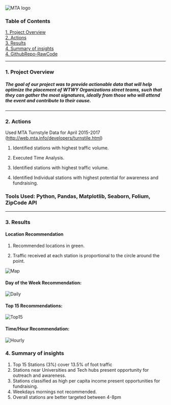 ![MTA logo](https://upload.wikimedia.org/wikipedia/commons/7/7a/MTA_New_York_City_Subway_logo.svg)



### Table of Contents
[1. Project Overview](#section-a)  
[2. Actions](#section-b)  
[3. Results](#section-c)  
[4. Summary of insights](#section-d)  
[4. GithubRepo-RawCode](https://github.com/smeetvikani/NYC-Subway-Traffic-Analysis)


---

### <a name="section-a"></a>1.  Project Overview
##### The goal of our project was to provide actionable data that will help optimize the placement of WTWY Organizations street teams, such that they can gather the most signatures, ideally from those who will attend the event and contribute to their cause.
---

### <a name="section-b"></a>2.  Actions
Used MTA Turnstyle Data for April 2015-2017 (http://web.mta.info/developers/turnstile.html)
 
1. Identified stations with highest traffic volume.
 
2. Executed Time Analysis.

3. Identified stations with highest traffic volume.

4. Identified Individual stations with highest potential for awareness and fundraising.

### Tools Used: Python, Pandas, Matplotlib, Seaborn, Folium, ZipCode API


---

### <a name="section-c"></a>3.  Results

#### Location Recommendation

1. Recommended locations in green. 

2. Traffic received at each station is proportional to the circle around the point. 

![Map](https://github.com/smeetvikani/smeetvikani.github.io/tree/master/_posts/images/graphs/Map_folium.png)


#### Day of the Week Recommendation:
![Daily](https://github.com/smeetvikani/smeetvikani.github.io/tree/master/_posts/images/graphs/Wkdy_Wknd.png)

#### Top 15 Recommendations:
![Top15](https://github.com/smeetvikani/smeetvikani.github.io/tree/master/_posts/images/graphs/Top15Stations.png)

#### Time/Hour Recommendation:
![Hourly](https://github.com/smeetvikani/smeetvikani.github.io/tree/master/_posts/images/graphs/116%20ST.png)


### <a name="section-d"></a>4.  Summary of insights
1. Top 15 Stations (3%) cover 13.5% of foot traffic
2. Stations near Universities and Tech hubs present opportunity for  outreach and awareness. 
3. Stations classified as high per capita income present opportunities for fundraising. 
4. Weekdays mornings not recommended.
5. Overall stations are better targeted between 4-8pm



